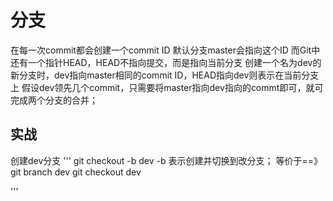 # 分支
在每一次commit都会创建一个commit ID
默认分支master会指向这个ID
而Git中还有一个指针HEAD，HEAD不指向提交，而是指向当前分支
创建一个名为dev的新分支时，dev指向master相同的commit ID，HEAD指向dev则表示在当前分支上
假设dev领先几个commit，只需要将master指向dev指向的commt即可，就可完成两个分支的合并；

## 实战

创建dev分支
''' git checkout -b dev 
    -b 表示创建并切换到改分支；
    等价于==》
    git branch dev
    git checkout dev

'''
